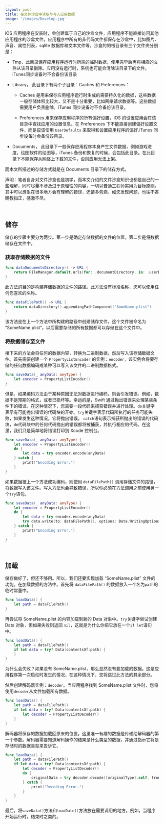 ```yaml
---
layout: post
title: 在文件沙盒中读取与写入应用数据
image: '/images/Develop.jpg'
---
```


iOS 应用程序在安装时，会创建属于自己的沙盒文件，应用程序不能直接访问其他应用程序的沙盒文件。应用程序中所有的非代码文件都保存在沙盒中，比如图片、声音、属性列表，sqlite 数据库和文本文件等。沙盒的的根目录有三个文件夹分别是：

* Tmp，此目录保存应用程序运行时所需的临时数据，使用完毕后再将相应的文件从该目录删除。应用没有运行时，系统也可能会清除该目录下的文件。iTunes同步设备时不会备份该目录

* Library， 此目录下有两个子目录：Caches 和 Preferences：

    * Caches 是用来保存应用程序运行时生成的需要持久化的数据，这些数据一般存储体积比较大，又不是十分重要，比如网络请求数据等。这些数据需要用户负责删除，iTunes 同步设备时不会备份该目录。

    * Preferences 用来保存应用程序的所有偏好设置，iOS 的设置应用会在该目录中查找应用的设置信息。在 Preferences 下不能直接创建偏好设置文件，而是应该使用 `UserDefaults` 来取得和设置应用程序的偏好.iTunes 同步设备时会备份该目录。

* Documents， 此目录下一般保存应用程序本身产生文件数据，例如游戏进度，绘图软件的绘图等，iTunes 备份和恢复的时候，会包括此目录。在此目录下不能保存从网络上下载的文件，否则应用无法上架。

而本文所描述的存储方式就是在 Documents 目录下的储存方式。

声明：笔者自身对文件沙盒也是初学，而本文介绍的文件沙盒知识也都是自己的一些理解，同时尽量不涉及过于原理性的内容，一切以普通工程师实用为目标原则。其中可以想象在很多地方会有理解的错误，还请多包涵。如您发现问题，也往不吝赐教指正，感激不尽。

<br/>

## 储存
储存的步骤主要分为两步。第一步是确定存储数据的文件的位置。第二步是将数据储存在文件中。

### 获取存储数据的文件
```swift
func dataDocumentsDirectory() -> URL {
    return FileManager.default.urls(for: .documentDirectory, in: .userDomainMask)[0]
}
```
此方法的目的是构建存储数据的文件的路径。此方法没有标准名称，您可以使用任何您喜欢的名称。
```swift
func dataFilePath() -> URL {
    return dataDirectory().appendingPathComponent("SomeName.plist")
}
```
该方法是在上一个方法中所构建的路径中创建储存文件。这个文件被命名为 “SomeName.plist”，以后需要存储的所有数据都可以存储在这个文件中。

### 将数据储存至文件
接下来的方法会将任何的数据内容，转换为二进制数据，然后写入该存储数据文件。首先需要创建一个 `PropertyListEncoder` 的实例：`encoder`，该实例会将要存储的任何数据编码成某种可以写入该文件的二进制数据格式。
```swift
func saveData(_ anyData: anyType) {
    let encoder = PropertyListEncoder()
}
```
但是，如果编码方法由于某种原因无法对数据进行编码，则会引发错误。例如，数据不是预期的格式，或者已损坏等。幸运的是，Swift 通过抛出错误来处理某些条件下的错误。在这种情况下，您需要一段代码来捕获错误并进行处理。`do`关键字表示有可能抛出错误的代码块的开始。`try`关键字表示代码所执行的任务可能失败，如果发生这种情况，它将抛出错误。 `catch`语句表示捕获所抛出的错误的代码块，`do`代码块中的任何代码抛出的错误都将被捕获，并执行相应的代码。在这里，我们只是简单地将错误打印到 Xcode 控制台。
```swift
func saveData(_ anyData: anyType) {
    let encoder = PropertyListEncoder()
    do {
        let data = try encoder.encode(anyData)
    } catch {
        print("Encoding Error.")
    }
}
```
如果数据被上一个方法成功编码，则使用 `dataFilePath()` 调用存储文件的路径，将数据写入该文件。写入方法也会导致错误，所以你必须在方法调用之前使用另一个`try`语句。
```swift
func saveData(_ anyData: anyType) {
    let encoder = PropertyListEncoder()
    do {
        let data = try encoder.encode(anyData)
        try data.write(to: dataFilePath(), options: Data.WritingOptions.atomic)
    } catch {
        print("Encoding Error.")
    }
}
```

<br/>

## 加载
储存做好了，但还不够用。所以，我们还要实现加载 “SomeName.plist” 文件的功能。在加载数据的方法中。首先将 `dataFilePath()` 的数据放入一个名为`path`的临时常量中。
```swift
func loadData() {
    let path = dataFilePath()
}
```
再尝试将 SomeName.plist 的内容加载到新的 Data 对象中。`try`关键字尝试创建 Data 对象，但如果失败则返回 `nil`，这就是为什么你把它放在一个`if let`语句中。
```swift
func loadData() {
    let path = dataFilePath()
    if let data = try? Data(contentsOf:path) {
    }
}
```
为什么会失败？如果没有 SomeName.plist，那么显然没有要加载的数据。这是应用程序第一次启动时发生的情况，在这种情况下，您将跳过此方法的其余部分。

然后创建解码器实例：`decoder`。当应用程序找到 SomeName.plist 文件时，您将使用`decoder`从文件加载所有数据。
```swift
func loadData() {
    let path = dataFilePath()
    if let data = try? Data(contentsOf:path) {
        let decoder = PropertyListDecoder()
    }
}
```
解码器将保存的数据加载回原来的位置。这里唯一有趣的数据是传递给解码器的第一个参数。解码器需要知道解码操作的结果是什么类型的数据，并通过指示它将是存储时的数据类型来告诉它。
```swift
func loadData() {
    let path = dataFilePath()
    if let data = try? Data(contentsOf:path) {
        let decoder = PropertyListDecoder()
        do {
            originalData = try decoder.decode([originalType].self, from: data)
        } catch {
            print("Decoding Error.")
        }
    }
}
```
最后，将`saveData()`方法和`loadDate()`方法放在需要调用的地方。例如，当程序开始运行时，结束时之类的。
